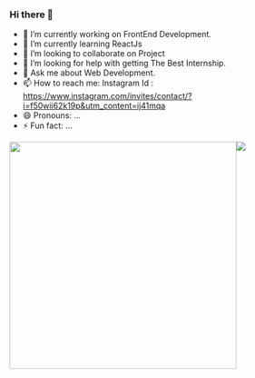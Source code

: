### Hi there 👋

- 🔭 I’m currently working on FrontEnd Development. 
- 🌱 I’m currently learning ReactJs
- 👯 I’m looking to collaborate on Project
- 🤔 I’m looking for help with getting The Best Internship.
- 💬 Ask me about Web Development.
- 📫 How to reach me: Instagram Id :  https://www.instagram.com/invites/contact/?i=f50wii62k19p&utm_content=ij41mqa
- 😄 Pronouns: ...
- ⚡ Fun fact: ...

<img src="https://github-readme-stats.vercel.app/api?username=Dhaval1-star&&show_icons=true&title_color=ffffff&icon_color=bb2acf&text_color=daf7dc&bg_color=151515" width="400px" style= "float: left;">
<img src="https://github-readme-stats.vercel.app/api/top-langs/?username=Dhaval1-star" >
